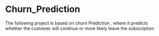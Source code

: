 # Churn_Prediction
The following project is based on churn Prediction , where it predicts whether the customer will continue or more likely leave the subscription
